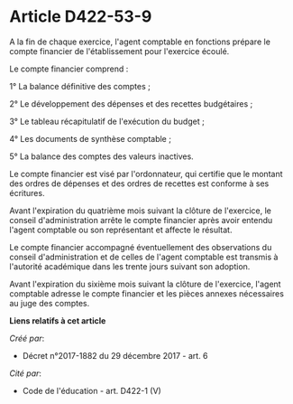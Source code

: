 # Article D422-53-9

A la fin de chaque exercice, l'agent comptable en fonctions prépare le compte financier de l'établissement pour l'exercice
écoulé.

Le compte financier comprend :

1° La balance définitive des comptes ;

2° Le développement des dépenses et des recettes budgétaires ;

3° Le tableau récapitulatif de l'exécution du budget ;

4° Les documents de synthèse comptable ;

5° La balance des comptes des valeurs inactives.

Le compte financier est visé par l'ordonnateur, qui certifie que le montant des ordres de dépenses et des ordres de recettes
est conforme à ses écritures.

Avant l'expiration du quatrième mois suivant la clôture de l'exercice, le conseil d'administration arrête le compte financier
après avoir entendu l'agent comptable ou son représentant et affecte le résultat.

Le compte financier accompagné éventuellement des observations du conseil d'administration et de celles de l'agent comptable
est transmis à l'autorité académique dans les trente jours suivant son adoption.

Avant l'expiration du sixième mois suivant la clôture de l'exercice, l'agent comptable adresse le compte financier et les
pièces annexes nécessaires au juge des comptes.

**Liens relatifs à cet article**

_Créé par_:

  - Décret n°2017-1882 du 29 décembre 2017 - art. 6

_Cité par_:

  - Code de l'éducation - art. D422-1 (V)
